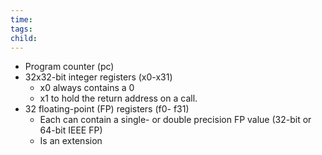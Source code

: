 ```yaml
---
time: 
tags: 
child:
---
```

- Program counter (pc)
- 32x32-bit integer registers (x0-x31)
	- x0 always contains a 0
	- x1 to hold the return address on a call.
- 32 floating-point (FP) registers (f0- f31)
	- Each can contain a single- or double precision FP value (32-bit or 64-bit IEEE FP)
	- Is an extension